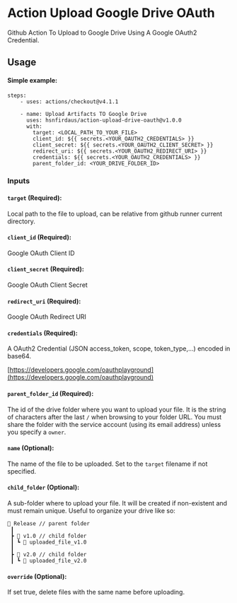 # Action Upload Google Drive OAuth
Github Action To Upload to Google Drive Using A Google OAuth2 Credential.

## Usage
#### Simple example:
```
steps:
    - uses: actions/checkout@v4.1.1

    - name: Upload Artifacts TO Google Drive
      uses: hsnfirdaus/action-upload-drive-oauth@v1.0.0
      with:
        target: <LOCAL_PATH_TO_YOUR_FILE>
        client_id: ${{ secrets.<YOUR_OAUTH2_CREDENTIALS> }}
        client_secret: ${{ secrets.<YOUR_OAUTH2_CLIENT_SECRET> }}
        redirect_uri: ${{ secrets.<YOUR_OAUTH2_REDIRECT_URI> }}
        credentials: ${{ secrets.<YOUR_OAUTH2_CREDENTIALS> }}
        parent_folder_id: <YOUR_DRIVE_FOLDER_ID>
```

### Inputs
#### `target` (Required):
Local path to the file to upload, can be relative from github runner current directory.

#### `client_id` (Required):
Google OAuth Client ID

#### `client_secret` (Required):
Google OAuth Client Secret

#### `redirect_uri` (Required):
Google OAuth Redirect URI

#### `credentials` (Required):
A OAuth2 Credential (JSON access_token, scope, token_type,...) encoded in base64.

[https://developers.google.com/oauthplayground](https://developers.google.com/oauthplayground)

#### `parent_folder_id` (Required):
The id of the drive folder where you want to upload your file. It is the string of characters after the last `/` when browsing to your folder URL. You must share the folder with the service account (using its email address) unless you specify a `owner`.

#### `name` (Optional):
The name of the file to be uploaded. Set to the `target` filename if not specified.

#### `child_folder` (Optional):
A sub-folder where to upload your file. It will be created if non-existent and must remain unique. Useful to organize your drive like so:

```
📂 Release // parent folder
 ┃
 ┣ 📂 v1.0 // child folder
 ┃ ┗ 📜 uploaded_file_v1.0
 ┃
 ┣ 📂 v2.0 // child folder
 ┃ ┗ 📜 uploaded_file_v2.0
```

#### `override` (Optional):
If set true, delete files with the same name before uploading.
